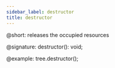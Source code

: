 ```yaml
---
sidebar_label: destructor
title: destructor
---          
```


@short: releases the occupied resources

@signature: destructor(): void;

@example:
tree.destructor();

